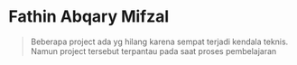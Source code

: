 # Fathin Abqary Mifzal 

 >Beberapa project ada yg hilang karena sempat terjadi kendala teknis. Namun project tersebut terpantau pada saat proses pembelajaran

